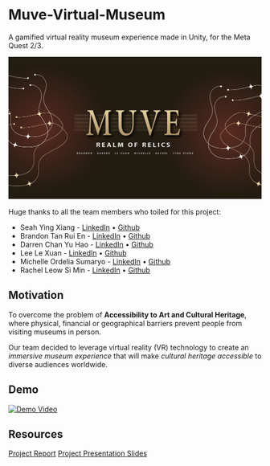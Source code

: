 # Muve-Virtual-Museum

A gamified virtual reality museum experience made in Unity, for the Meta Quest 2/3.

![Muve-Title-Card](./Media/Muve.png?raw=true "Title")

Huge thanks to all the team members who toiled for this project:

- Seah Ying Xiang - [LinkedIn](https://www.linkedin.com/in/seahyx/) • [Github](https://github.com/seahyx)
- Brandon Tan Rui En - [LinkedIn](https://www.linkedin.com/in/brandon-tan-rui-en/) • [Github](https://github.com/icyde)
- Darren Chan Yu Hao - [LinkedIn](https://www.linkedin.com/in/darren-chan-1964a1148/) • [Github](https://github.com/DarrenChanYuHao)
- Lee Le Xuan - [LinkedIn](https://www.linkedin.com/in/le-xuan-lee-a44a43256/) • [Github](https://github.com/Leelexuan)
- Michelle Ordelia Sumaryo - [LinkedIn](https://www.linkedin.com/in/michelleordeliasumaryo/) • [Github](https://github.com/michelleordelia)
- Rachel Leow Si Min - [LinkedIn](https://www.linkedin.com/in/rachel-leow-si-min/) • [Github](https://github.com/leowsimin)

## Motivation

To overcome the problem of **Accessibility to Art and Cultural Heritage**, where physical, financial or geographical barriers prevent people from visiting museums in person.

Our team decided to leverage virtual reality (VR) technology to create an _immersive museum experience_ that will make _cultural heritage accessible_ to diverse audiences worldwide.

## Demo

[![Demo Video](https://img.youtube.com/vi/-YmAyjGXNyQ/maxresdefault.jpg)](https://www.youtube.com/watch?v=-YmAyjGXNyQ)

## Resources

[Project Report](./Media/Team_9_report.pdf?raw=true)
[Project Presentation Slides](./Media/Team_9_presentation_slides.pdf?raw=true)
